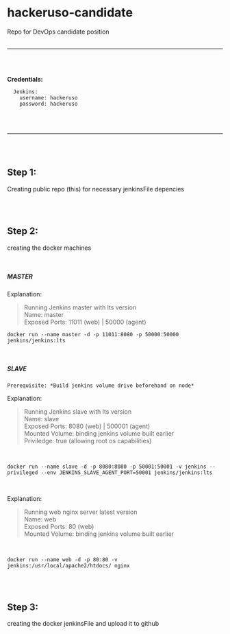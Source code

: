 # hackeruso-candidate
Repo for DevOps candidate position
<br/><br/>

----------
<br/><br/>

**Credentials:**
```
  Jenkins:
    username: hackeruso
    password: hackeruso

```
<br/><br/>

----------
<br/><br/>

## Step 1:

Creating public repo (this) for necessary jenkinsFile depencies

<br/><br/>

## Step 2:

creating the docker machines

<br />

#####  *MASTER*

Explanation:<br />
> Running Jenkins master with lts version<br />
  Name: master<br />
  Exposed Ports: 11011 (web) | 50000 (agent)<br />

```
docker run --name master -d -p 11011:8080 -p 50000:50000 jenkins/jenkins:lts
```

<br />

##### *SLAVE*

`Prerequisite: *Build jenkins volume drive beforehand on node*`

Explanation:<br />
> Running Jenkins slave with lts version<br />
  Name: slave<br />
  Exposed Ports: 8080 (web) | 500001 (agent)<br />
  Mounted Volume: binding jenkins volume built earlier<br />
  Priviledge: true (allowing root os capabilities)<br />

<br />

```
docker run --name slave -d -p 8080:8080 -p 50001:50001 -v jenkins --privileged --env JENKINS_SLAVE_AGENT_PORT=50001 jenkins/jenkins:lts
```

<br />

Explanation:<br />
> Running web nginx server latest version<br />
  Name: web<br />
  Exposed Ports: 80 (web)<br />
  Mounted Volume: binding jenkins volume built earlier<br />

<br />

```
docker run --name web -d -p 80:80 -v jenkins:/usr/local/apache2/htdocs/ nginx
```

<br/><br/>

## Step 3:

creating the docker jenkinsFile and upload it to github

